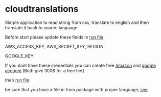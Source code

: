 # cloudtranslations
Simple application to read string from csv, translate to english and then translate it back to source language

Before start please update these fields in [run file](https://github.com/MaxAbrosimov/cloudtranslations/blob/master/src/main/java/SamplesTranslation.java):

AWS_ACCESS_KEY, AWS_SECRET_KEY, REGION

GOOGLE_KEY

If you dont have these credentials you can create free 
[Amazon](https://aws.amazon.com/ru/free/?trk=ps_a134p000003yHmfAAE&trkCampaign=acq_paid_search_brand&sc_channel=PS&sc_campaign=acquisition_EEM&sc_publisher=Google&sc_category=Core&sc_country=EEM&sc_geo=EMEA&sc_outcome=acq&sc_detail=aws%20free%20tier&sc_content=Account_e&sc_segment=444219541835&sc_medium=ACQ-P|PS-GO|Brand|Desktop|SU|AWS|Core|EEM|EN|Text&s_kwcid=AL!4422!3!444219541835!e!!g!!aws%20free%20tier&ef_id=Cj0KCQjwjo2JBhCRARIsAFG667XhWyT2Yp7GySz5Wrtk8jM662OBGa42y3yRgKTFTCXM89fA2NHrhqwaAucIEALw_wcB:G:s&s_kwcid=AL!4422!3!444219541835!e!!g!!aws%20free%20tier&all-free-tier.sort-by=item.additionalFields.SortRank&all-free-tier.sort-order=asc&awsf.Free%20Tier%20Types=*all&awsf.Free%20Tier%20Categories=*all) 
and [google account](https://cloud.google.com/free) (Both give 300$ for a free tier)

then [run file](https://github.com/MaxAbrosimov/cloudtranslations/blob/master/src/main/java/SamplesTranslation.java)

be sure that you have a file in from package with proper language, [see](https://github.com/MaxAbrosimov/cloudtranslations/blob/master/suggestions/from/suggRU.csv)
